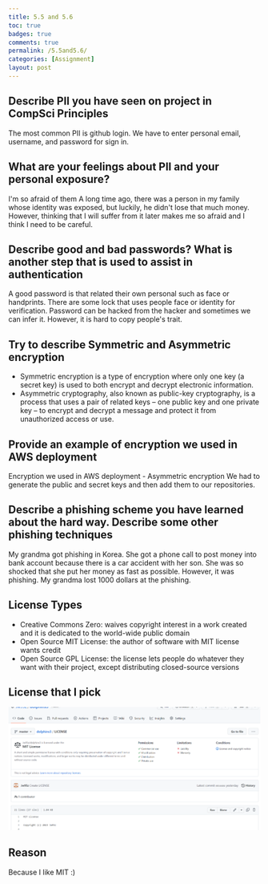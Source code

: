 ```yaml
---
title: 5.5 and 5.6
toc: true
badges: true
comments: true
permalink: /5.5and5.6/
categories: [Assignment]
layout: post
---
```

## Describe PII you have seen on project in CompSci Principles
The most common PII is github login. We have to enter personal email, username, and password for sign in. 
## What are your feelings about PII and your personal exposure?
I'm so afraid of them A long time ago, there was a person in my family whose identity was exposed, but luckily, he didn't lose that much money. However, thinking that I will suffer from it later makes me so afraid and I think I need to be careful.
## Describe good and bad passwords? What is another step that is used to assist in authentication
A good password is that related their own personal such as face or handprints. There are some lock that uses people face or identity for verification. Password can be hacked from the hacker and sometimes we can infer it. However, it is hard to copy people's trait.

## Try to describe Symmetric and Asymmetric encryption
- Symmetric encryption is a type of encryption where only one key (a secret key) is used to both encrypt and decrypt electronic information.
- Asymmetric cryptography, also known as public-key cryptography, is a process that uses a pair of related keys – one public key and one private key – to encrypt and decrypt a message and protect it from unauthorized access or use.

## Provide an example of encryption we used in AWS deployment
Encryption we used in AWS deployment - Asymmetric encryption We had to generate the public and secret keys and then add them to our repositories.

## Describe a phishing scheme you have learned about the hard way. Describe some other phishing techniques
My grandma got phishing in Korea. She got a phone call to post money into bank account because there is a car accident with her son. She was so shocked that she put her money as fast as possible. However, it was phishing. My grandma lost 1000 dollars at the phishing.

## License Types
- Creative Commons Zero: waives copyright interest in a work created and it is dedicated to the world-wide public domain
- Open Source MIT License: the author of software with MIT license wants credit
- Open Source GPL License: the license lets people do whatever they want with their project, except distributing closed-source versions

## License that I pick
![license](../images/license.png)

## Reason 
Because I like MIT :)


